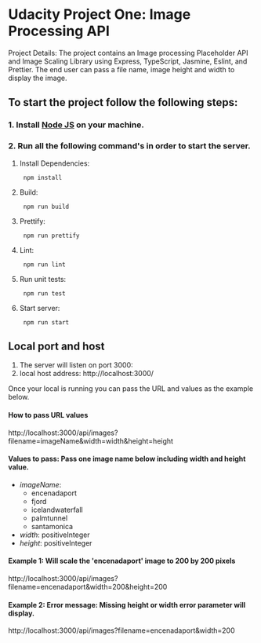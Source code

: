 # Udacity Project One: Image Processing API
Project Details: 
The project contains an Image processing Placeholder API and Image Scaling Library using Express, TypeScript, Jasmine, Eslint, and Prettier. The end user can pass a file name, image height and width to display the image.

## To start the project follow the following steps:
### 1. Install [Node JS](https://nodejs.org/en) on your machine. 
### 2. Run all the following command's in order to start the server.
1. Install Dependencies: <pre><code> npm install </code></pre>
3. Build: <pre><code> npm run build </code></pre>
4. Prettify: <pre><code> npm run prettify </code></pre>
5. Lint: <pre><code> npm run lint </code></pre>
6. Run unit tests: <pre><code> npm run test </code></pre>
7. Start server: <pre><code> npm run start  </code></pre>

## Local port and host
1. The server will listen on port 3000:
2. local host address: http://localhost:3000/

Once your local is running you can pass the URL and values as the example below. 
####  How to pass URL values 
http://localhost:3000/api/images?filename=imageName&width=width&height=height

#### Values to pass: Pass one image name below including width and height value. 
- _imageName_:
  - encenadaport
  - fjord
  - icelandwaterfall
  - palmtunnel
  - santamonica
- _width_: positiveInteger
- _height_: positiveInteger

#### Example 1: Will scale the 'encenadaport' image to 200 by 200 pixels 
http://localhost:3000/api/images?filename=encenadaport&width=200&height=200

#### Example 2: Error message: Missing height or width error parameter will display.
http://localhost:3000/api/images?filename=encenadaport&width=200

